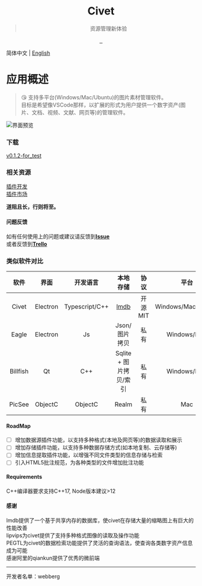 <div align="center">
<img src="https://raw.fastgit.org/webbery/civet/master/src/main/asset/icon/icon.png" alt=""/>
<h1>Civet</h1>
<blockquote>资源管理新体验</blockquote>
<a href="https://github.com/webbery/civet/actions">
<img src="https://github.com/webbery/civet/workflows/win-build/badge.svg" alt="">
</a>
<a href="https://github.com/webbery/civet/actions">
<img src="https://github.com/webbery/civet/workflows/mac-build/badge.svg" alt="">
</a>
<a href="https://github.com/webbery/civet/actions">
<img src="https://github.com/webbery/civet/workflows/linux-build/badge.svg" alt="">
</a>
</div>

简体中文 | [English](./README-en.md)  
# 应用概述  
> :kissing_heart: 支持多平台(Windows/Mac/Ubuntu)的图片素材管理软件。  
目标是希望像VSCode那样，以扩展的形式为用户提供一个数字资产(图片、文档、视频、文献、网页等)的管理软件。

![界面预览](https://raw.githubusercontent.com/webbery/civet/master/show.JPG)

### 下载

[v0.1.2-for_test](https://github.com/webbery/civet/releases)  

### 相关资源

[插件开发](https://github.com/webbery/civet-extension)  
[插件市场](https://webberg.gitee.io/civet/market.html)

**道阻且长，行则将至。**

#### 问题反馈

如有任何使用上的问题或建议请反馈到[**Issue**](https://github.com/webbery/civet/issues)  
或者反馈到[**Trello**](https://trello.com/b/M4hmAF2h/civet)

### 类似软件对比
|  软件   | 界面 | 开发语言  | 本地存储  | 协议 | 平台
| :----: | :----: | :----:  |  :----: | :----: | :----: |
| Civet  | Electron | Typescript/C++ | [lmdb](https://zhuanlan.zhihu.com/p/70359311) | 开源MIT | Windows/Mac/Ubuntu
| Eagle  | Electron | Js | Json/图片拷贝 | 私有 | Windows/Mac
| Billfish  | Qt | C++ | Sqlite + 图片拷贝/索引 | 私有 | Windows/Mac
| PicSee  | ObjectC | ObjectC | Realm | 私有 | Mac

#### RoadMap
+ [ ] 增加数据源插件功能，以支持多种格式(本地及网页等)的数据读取和展示
+ [ ] 增加存储插件功能，以支持多种数据存储方式(如本地复制、云存储等)
+ [ ] 增加信息提取插件功能，以增强不同文件类型的信息存储与检索
+ [ ] 引入HTML5批注规范，为各种类型的文件增加批注功能

#### Requirements
C++编译器要求支持C++17, Node版本建议>12  

#### 感谢  
lmdb提供了一个基于共享内存的数据库，使civet在存储大量的缩略图上有巨大的性能改善  
lipvips为civet提供了支持多种格式图像的读取及操作功能  
PEGTL为civet的数据检索功能提供了灵活的查询语法，使查询各类数字资产信息成为可能  
感谢阿里的qiankun提供了优秀的微前端  

---

开发者名单：webberg

